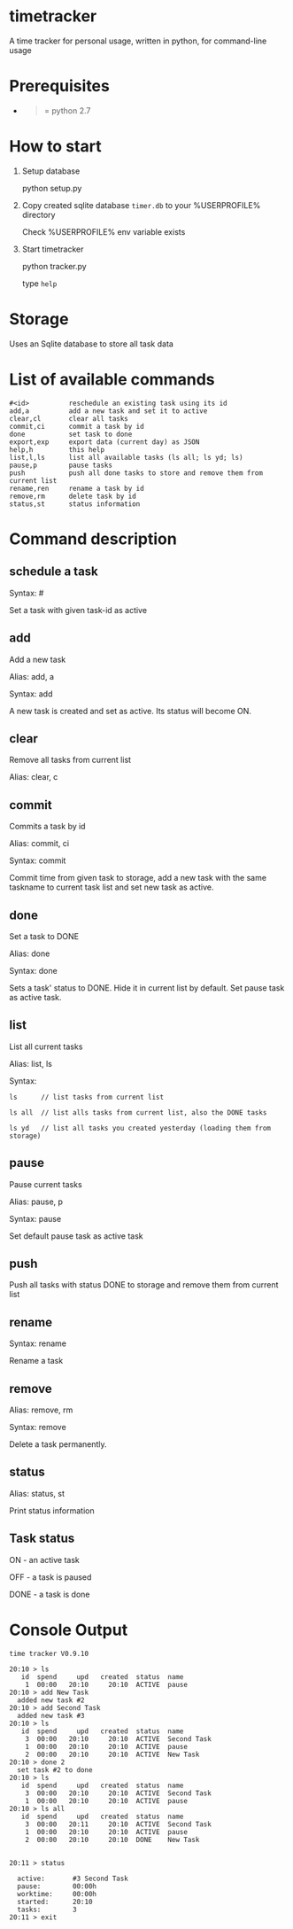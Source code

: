 # timetracker

A time tracker for personal usage, written in python, for command-line usage

# Prerequisites

-  >= python 2.7


# How to start

1. Setup database 

    python setup.py
  
2. Copy created sqlite database `timer.db` to your %USERPROFILE% directory

   Check %USERPROFILE% env variable exists

3. Start timetracker

    python tracker.py

    type `help`


# Storage

Uses an Sqlite database to store all task data

# List of available commands


    #<id>          reschedule an existing task using its id
    add,a          add a new task and set it to active
    clear,cl       clear all tasks
    commit,ci      commit a task by id
    done           set task to done
    export,exp     export data (current day) as JSON
    help,h         this help
    list,l,ls      list all available tasks (ls all; ls yd; ls)
    pause,p        pause tasks
    push           push all done tasks to store and remove them from current list
    rename,ren     rename a task by id
    remove,rm      delete task by id
    status,st      status information

# Command description

## schedule a task

Syntax: #<task-id>

Set a task with given task-id as active

## add

Add a new task

Alias: add, a

Syntax:  add <taskname>

A new task is created and set as active. Its status will become ON.

## clear

Remove all tasks from current list

Alias: clear, c


## commit

Commits a task by id 

Alias: commit, ci  

Syntax: commit <task-id>

Commit time from given task to storage, add a new task with the same taskname to current task list 
and set new task as active.

## done 

Set a task to DONE 

Alias: done <task-id>

Syntax: done <task-id>

Sets a task' status to DONE. Hide it in current list by default.
Set pause task as active task.

## list 

List all current tasks 

Alias: list, ls

Syntax: 

	ls      // list tasks from current list  
	
	ls all  // list alls tasks from current list, also the DONE tasks 
	
	ls yd   // list all tasks you created yesterday (loading them from storage)

## pause

Pause current tasks

Alias: pause, p

Syntax: pause <task-id>

Set default pause task as active task

## push

Push all tasks with status DONE to storage and remove them from current list

## rename

Syntax: rename <task-id> <new-taskname>

Rename a task

## remove

Alias: remove, rm

Syntax: remove <task-id>

Delete a task permanently.

## status

Alias: status, st

Print status information

## Task status 

ON - an active task 

OFF - a task is paused

DONE - a task is done

# Console Output

    time tracker V0.9.10
    
    20:10 > ls
       id  spend     upd   created  status  name
        1  00:00   20:10     20:10  ACTIVE  pause
    20:10 > add New Task
      added new task #2
    20:10 > add Second Task
      added new task #3
    20:10 > ls
       id  spend     upd   created  status  name
        3  00:00   20:10     20:10  ACTIVE  Second Task
        1  00:00   20:10     20:10  ACTIVE  pause
        2  00:00   20:10     20:10  ACTIVE  New Task
    20:10 > done 2
      set task #2 to done
    20:10 > ls
       id  spend     upd   created  status  name
        3  00:00   20:10     20:10  ACTIVE  Second Task
        1  00:00   20:10     20:10  ACTIVE  pause
    20:10 > ls all
       id  spend     upd   created  status  name
        3  00:00   20:11     20:10  ACTIVE  Second Task
        1  00:00   20:10     20:10  ACTIVE  pause
        2  00:00   20:10     20:10  DONE    New Task


    20:11 > status

      active:       #3 Second Task
      pause:        00:00h
      worktime:     00:00h
      started:      20:10
      tasks:        3
    20:11 > exit
